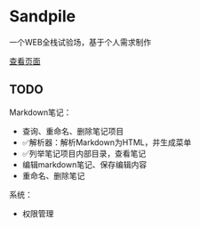 # Sandpile

一个WEB全栈试验场，基于个人需求制作

[查看页面](http://zfas56dg49zxc465vs4d56fg4s56dfg.shop/)

## TODO

Markdown笔记：

- 查询、重命名、删除笔记项目
- ✅解析器：解析Markdown为HTML，并生成菜单
- ✅列举笔记项目内部目录，查看笔记
- 编辑markdown笔记、保存编辑内容
- 重命名、删除笔记



系统：

- 权限管理

